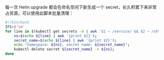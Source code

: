 每一次 Helm upgrade 都会在命名空间下新生成一个 secret，长久积累下来非常占资源，可以使用此脚本批量清理：
```bash
#!/bin/bash
IFS=$'\n'
for line in $(kubectl get secrets -A | awk '$1 ~ /service/ && $2 ~ /sh\.helm\.release\.v1/{print $1, $2}');do
    ns=$(echo ${line} | awk '{print $1}');
    secret_name=$(echo ${line} | awk '{print $2}');
    echo "namespace: ${ns}, secret name: ${secret_name}";
    kubectl delete secret ${secret_name} -n ${ns};
done
```